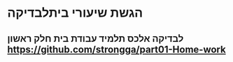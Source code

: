 # הגשת שיעורי ביתלבדיקה 
לבדיקה אלכס תלמיד עבודת בית חלק ראשון
https://github.com/strongga/part01-Home-work
--------------------------------------------
